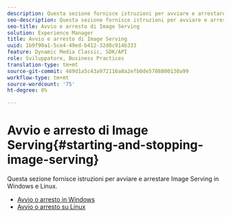 ```yaml
---
description: Questa sezione fornisce istruzioni per avviare e arrestare Image Serving in Windows e Linux.
seo-description: Questa sezione fornisce istruzioni per avviare e arrestare Image Serving in Windows e Linux.
seo-title: Avvio e arresto di Image Serving
solution: Experience Manager
title: Avvio e arresto di Image Serving
uuid: 1b9f90a1-5ce4-49ed-b412-32d0c914b333
feature: Dynamic Media Classic, SDK/API
role: Sviluppatore, Business Practices
translation-type: tm+mt
source-git-commit: 469d1a5c43a972116a8a2efb0de5708800130a99
workflow-type: tm+mt
source-wordcount: '75'
ht-degree: 0%

---
```



# Avvio e arresto di Image Serving{#starting-and-stopping-image-serving}

Questa sezione fornisce istruzioni per avviare e arrestare Image Serving in Windows e Linux.

* [Avvio o arresto in Windows](t-startstop-windows.md)
* [Avvio o arresto su Linux](t-startstop-linux.md)
